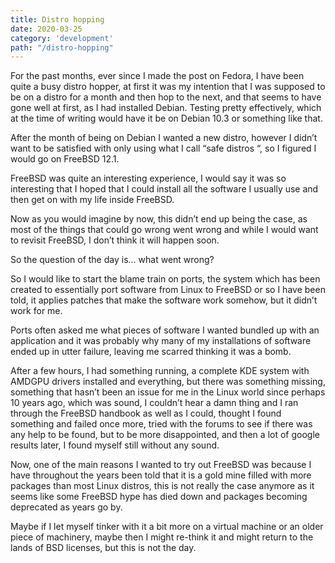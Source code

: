 ```yaml
---
title: Distro hopping
date: 2020-03-25
category: 'development'
path: "/distro-hopping"
---
```


For the past months, ever since I made the post on Fedora, I have been
quite a busy distro hopper, at first it was my intention that I was
supposed to be on a distro for a month and then hop to the next,
and that seems to have gone well at first, as I had installed Debian.
Testing pretty effectively, which at the time of writing would have it
be on Debian 10.3 or something like that.

After the month of being on Debian I wanted a new distro, however I
didn’t want to be satisfied with only using what I call “safe distros “,
so I figured I would go on FreeBSD 12.1.

FreeBSD was quite an interesting experience, I would say it was so
interesting that I hoped that I could install all the software I
usually use and then get on with my life inside FreeBSD.

Now as you would imagine by now, this didn’t end up being the case, as
most of the things that could go wrong went wrong and while I would
want to revisit FreeBSD, I don’t think it will happen
 soon.

So the question of the day is... what went wrong?

So I would like to start the blame train on ports, the system which
has been created to essentially port software from Linux to FreeBSD or
so I have been told, it applies patches that make the software work
somehow, but it didn’t work for me.

Ports often asked me what pieces of software I wanted bundled up with
an application and it was probably why many of my installations of
software ended up in utter failure, leaving me scarred thinking it was
a bomb.

After a few hours, I had something running, a complete KDE system with
AMDGPU drivers installed and everything, but there was something
missing, something that hasn’t been an issue for me in the Linux world
since perhaps 10 years ago, which was sound, I couldn’t hear a damn
thing and I ran through the FreeBSD handbook as well as I could,
thought I found something and failed once more, tried with the forums
to see if there was any help to be found, but to be more disappointed,
and then a lot of google results later, I found myself still without
any sound.

Now, one of the main reasons I wanted to try out FreeBSD was
because I have throughout the years been told that it is a gold mine
filled with more packages than most Linux distros, this is not really
the case anymore as it seems like some FreeBSD hype has died
down and packages becoming deprecated as years go by.

Maybe if I let myself tinker with it a bit more on a virtual machine
or an older piece of machinery, maybe then I might re-think it and
might return to the lands of BSD licenses, but this is not the day.
